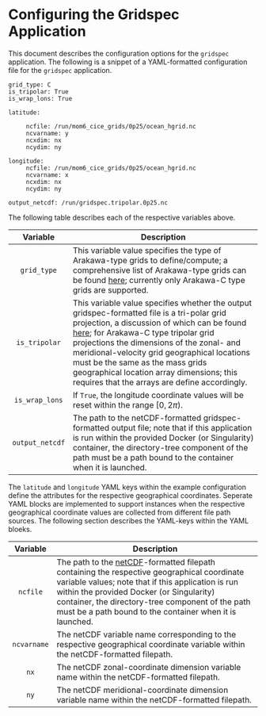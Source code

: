 # Configuring the Gridspec Application

This document describes the configuration options for the `gridspec`
application. The following is a snippet of a YAML-formatted
configuration file for the `gridspec` application.

~~~
grid_type: C
is_tripolar: True
is_wrap_lons: True

latitude:

     ncfile: /run/mom6_cice_grids/0p25/ocean_hgrid.nc
     ncvarname: y
     ncxdim: nx
     ncydim: ny

longitude:
     ncfile: /run/mom6_cice_grids/0p25/ocean_hgrid.nc
     ncvarname: x
     ncxdim: nx
     ncydim: ny

output_netcdf: /run/gridspec.tripolar.0p25.nc

~~~

The following table describes each of the respective variables above.

<div align="center">

| Variable | Description |
| :-------------: | :-----------: |
| `grid_type` | <div align="left">This variable value specifies the type of Arakawa-type grids to define/compute; a comprehensive list of Arakawa-type grids can be found [here](https://en.wikipedia.org/wiki/Arakawa_grids); currently only Arakawa-C type grids are supported.</div> |
| `is_tripolar` | <div align="left">This variable value specifies whether the output gridspec-formatted file is a tri-polar grid projection, a discussion of which can be found [here](https://github.com/dtcenter/MET/issues/1231); for Arakawa-C type tripolar grid projections the dimensions of the zonal- and meridional-velocity grid geographical locations must be the same as the mass grids geographical location array dimensions; this requires that the arrays are define accordingly.</div> |
| `is_wrap_lons` | <div align="left">If `True`, the longitude coordinate values will be reset within the range $[0, 2\pi)$.</div>|
| `output_netcdf` | <div align="left">The path to the netCDF-formatted gridspec-formatted output file; note that if this application is run within the provided Docker (or Singularity) container, the directory-tree component of the path must be a path bound to the container when it is launched.</div> | 

</div>

The `latitude` and `longitude` YAML keys within the example
configuration define the attributes for the respective geographical
coordinates. Seperate YAML blocks are implemented to support instances
when the respective geographical coordinate values are collected from
different file path sources. The following section describes the
YAML-keys within the YAML bloeks.

<div align="center">

| Variable | Description |
| :-------------: | :-----------: |
| `ncfile` | <div align="left">The path to the [netCDF](https://www.unidata.ucar.edu/software/netcdf/)-formatted filepath containing the respective geographical coordinate variable values; note that if this application is run within the provided Docker (or Singularity) container, the directory-tree component of the path must be a path bound to the container when it is launched.</div> |
| `ncvarname` | <div align="left">The netCDF variable name corresponding to the respective geographical coordinate variable within the netCDF-formatted filepath. </div> |
| `nx` | <div align="left">The netCDF zonal-coordinate dimension variable name within the netCDF-formatted filepath. </div> |
| `ny` | <div align="left">The netCDF meridional-coordinate dimension variable name within the netCDF-formatted filepath. </div> |

</div>